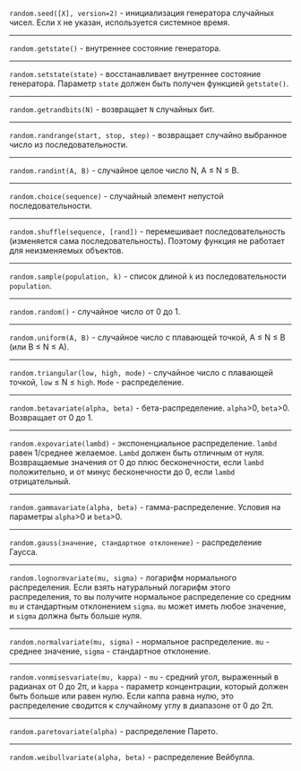 `random.seed([X], version=2)` - инициализация генератора случайных чисел. Если `X` не указан, используется системное время.
___
`random.getstate()` - внутреннее состояние генератора.
___
`random.setstate(state)` - восстанавливает внутреннее состояние генератора. Параметр `state` должен быть получен функцией `getstate()`.
___
`random.getrandbits(N)` - возвращает `N` случайных бит.
___
`random.randrange(start, stop, step)` - возвращает случайно выбранное число из последовательности.
___
`random.randint(A, B)` - случайное целое число N, A ≤ N ≤ B.
___
`random.choice(sequence)` - случайный элемент непустой последовательности.
___
`random.shuffle(sequence, [rand])` - перемешивает последовательность (изменяется сама последовательность). Поэтому функция не работает для неизменяемых объектов.
___
`random.sample(population, k)` - список длиной `k` из последовательности `population`.
___
`random.random()` - случайное число от 0 до 1.
___
`random.uniform(A, B)` - случайное число с плавающей точкой, A ≤ N ≤ B (или B ≤ N ≤ A).
___
`random.triangular(low, high, mode)` - случайное число с плавающей точкой, `low` ≤ N ≤ `high`. `Mode` - распределение.
___
`random.betavariate(alpha, beta)` - бета-распределение. `alpha`>0, `beta`>0. Возвращает от 0 до 1.
___
`random.expovariate(lambd)` - экспоненциальное распределение. `lambd` равен 1/среднее желаемое. `Lambd` должен быть отличным от нуля. Возвращаемые значения от 0 до плюс бесконечности, если `lambd` положительно, и от минус бесконечности до 0, если `lambd` отрицательный.
___
`random.gammavariate(alpha, beta)` - гамма-распределение. Условия на параметры `alpha`>0 и `beta`>0.
___
`random.gauss(значение, стандартное отклонение)` - распределение Гаусса.
___
`random.lognormvariate(mu, sigma)` - логарифм нормального распределения. Если взять натуральный логарифм этого распределения, то вы получите нормальное распределение со средним `mu` и стандартным отклонением `sigma`. `mu` может иметь любое значение, и `sigma` должна быть больше нуля.
___
`random.normalvariate(mu, sigma)` - нормальное распределение. `mu` - среднее значение, `sigma` - стандартное отклонение.
___
`random.vonmisesvariate(mu, kappa)` - `mu` - средний угол, выраженный в радианах от 0 до 2π, и `kappa` - параметр концентрации, который должен быть больше или равен нулю. Если каппа равна нулю, это распределение сводится к случайному углу в диапазоне от 0 до 2π.
___
`random.paretovariate(alpha)` - распределение Парето.
___
`random.weibullvariate(alpha, beta)` - распределение Вейбулла.
